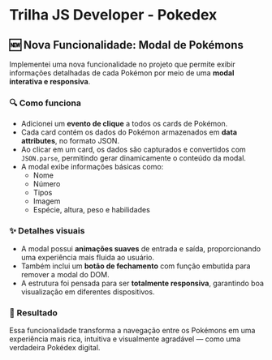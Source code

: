 # Trilha JS Developer - Pokedex
## 🆕 Nova Funcionalidade: Modal de Pokémons

Implementei uma nova funcionalidade no projeto que permite exibir informações detalhadas de cada Pokémon por meio de uma **modal interativa e responsiva**.

### 🔍 Como funciona

- Adicionei um **evento de clique** a todos os cards de Pokémon.
- Cada card contém os dados do Pokémon armazenados em **data attributes**, no formato JSON.
- Ao clicar em um card, os dados são capturados e convertidos com `JSON.parse`, permitindo gerar dinamicamente o conteúdo da modal.
- A modal exibe informações básicas como:
  - Nome
  - Número
  - Tipos
  - Imagem
  - Espécie, altura, peso e habilidades

### ✨ Detalhes visuais

- A modal possui **animações suaves** de entrada e saída, proporcionando uma experiência mais fluida ao usuário.
- Também inclui um **botão de fechamento** com função embutida para remover a modal do DOM.
- A estrutura foi pensada para ser **totalmente responsiva**, garantindo boa visualização em diferentes dispositivos.

### 📱 Resultado

Essa funcionalidade transforma a navegação entre os Pokémons em uma experiência mais rica, intuitiva e visualmente agradável — como uma verdadeira Pokédex digital.
